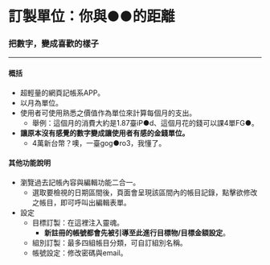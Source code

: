 # 訂製單位：你與●●的距離
### 把數字，變成喜歡的樣子
***
#### 概括
- 超輕量的網頁記帳系APP。
- 以月為單位。
- 使用者可使用熟悉之價值作為單位來計算每個月的支出。
    - 舉例：這個月的消費大約是1.87臺iP●d、這個月花的錢可以課4單FG●。
- **讓原本沒有感覺的數字變成讓使用者有感的金錢單位。**
    - 4萬新台幣？噢，一臺gog●ro3，我懂了。
#### 其他功能說明
- 瀏覽過去記帳內容與編輯功能二合一。
    - 選取要檢視的日期區間後，頁面會呈現該區間內的帳目記錄，點擊欲修改之帳目，即可呼叫出編輯表單。
- 設定
    - 目標訂製：在這裡注入靈魂。
        - **新註冊的帳號都會先被引導至此進行目標物/目標金額設定**。
    - 組別訂製：最多四組帳目分類，可自訂組別名稱。
    - 帳號設定：修改密碼與email。
